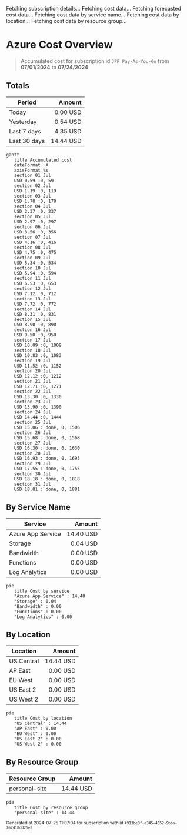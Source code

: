 Fetching subscription details...
Fetching cost data...
Fetching forecasted cost data...
Fetching cost data by service name...
Fetching cost data by location...
Fetching cost data by resource group...
# Azure Cost Overview

> Accumulated cost for subscription id `JPF Pay-As-You-Go` from **07/01/2024** to **07/24/2024**

## Totals

|Period|Amount|
|---|---:|
|Today|0.00 USD|
|Yesterday|0.54 USD|
|Last 7 days|4.35 USD|
|Last 30 days|14.44 USD|

```mermaid
gantt
   title Accumulated cost
   dateFormat  X
   axisFormat %s
   section 01 Jul
   USD 0.59 :0, 59
   section 02 Jul
   USD 1.19 :0, 119
   section 03 Jul
   USD 1.78 :0, 178
   section 04 Jul
   USD 2.37 :0, 237
   section 05 Jul
   USD 2.97 :0, 297
   section 06 Jul
   USD 3.56 :0, 356
   section 07 Jul
   USD 4.16 :0, 416
   section 08 Jul
   USD 4.75 :0, 475
   section 09 Jul
   USD 5.34 :0, 534
   section 10 Jul
   USD 5.94 :0, 594
   section 11 Jul
   USD 6.53 :0, 653
   section 12 Jul
   USD 7.12 :0, 712
   section 13 Jul
   USD 7.72 :0, 772
   section 14 Jul
   USD 8.31 :0, 831
   section 15 Jul
   USD 8.90 :0, 890
   section 16 Jul
   USD 9.50 :0, 950
   section 17 Jul
   USD 10.09 :0, 1009
   section 18 Jul
   USD 10.83 :0, 1083
   section 19 Jul
   USD 11.52 :0, 1152
   section 20 Jul
   USD 12.12 :0, 1212
   section 21 Jul
   USD 12.71 :0, 1271
   section 22 Jul
   USD 13.30 :0, 1330
   section 23 Jul
   USD 13.90 :0, 1390
   section 24 Jul
   USD 14.44 :0, 1444
   section 25 Jul
   USD 15.06 : done, 0, 1506
   section 26 Jul
   USD 15.68 : done, 0, 1568
   section 27 Jul
   USD 16.30 : done, 0, 1630
   section 28 Jul
   USD 16.93 : done, 0, 1693
   section 29 Jul
   USD 17.55 : done, 0, 1755
   section 30 Jul
   USD 18.18 : done, 0, 1818
   section 31 Jul
   USD 18.81 : done, 0, 1881
```

## By Service Name

|Service|Amount|
|---|---:|
|Azure App Service|14.40 USD|
|Storage|0.04 USD|
|Bandwidth|0.00 USD|
|Functions|0.00 USD|
|Log Analytics|0.00 USD|

```mermaid
pie
   title Cost by service
   "Azure App Service" : 14.40
   "Storage" : 0.04
   "Bandwidth" : 0.00
   "Functions" : 0.00
   "Log Analytics" : 0.00
```

## By Location

|Location|Amount|
|---|---:|
|US Central|14.44 USD|
|AP East|0.00 USD|
|EU West|0.00 USD|
|US East 2|0.00 USD|
|US West 2|0.00 USD|

```mermaid
pie
   title Cost by location
   "US Central" : 14.44
   "AP East" : 0.00
   "EU West" : 0.00
   "US East 2" : 0.00
   "US West 2" : 0.00
```

## By Resource Group

|Resource Group|Amount|
|---|---:|
|personal-site|14.44 USD|

```mermaid
pie
   title Cost by resource group
   "personal-site" : 14.44
```

<sup>Generated at 2024-07-25 11:07:04 for subscription with id `4913be3f-a345-4652-9bba-767418dd25e3`</sup>
